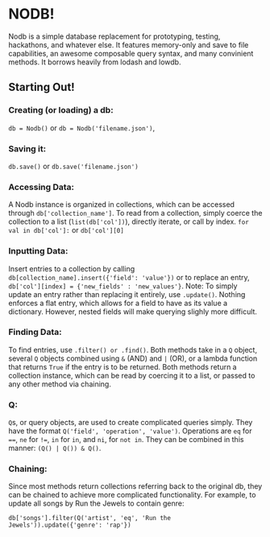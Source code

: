 # NODB!

Nodb is a simple database replacement for prototyping, testing, hackathons, and whatever else. It features memory-only and save to file capabilities, an awesome composable query syntax, and many convinient methods. It borrows heavily from lodash and lowdb.

## Starting Out!
### Creating (or loading) a db:
` db = Nodb() ` or ` db = Nodb('filename.json') `,
### Saving it:
` db.save() ` or ` db.save('filename.json') ` 
### Accessing Data:
A Nodb instance is organized in collections, which can be accessed through ` db['collection_name'] `.
To read from a collection, simply coerce the collection to a list (` list(db['col']) `), directly iterate, or call by index.
` for val in db['col']: ` or ` db['col'][0] `
### Inputting Data:
Insert entries to a collection by calling ` db[collection_name].insert({'field': 'value'}) ` or to replace an entry, 
` db['col'][index] = {'new_fields' : 'new_values'} `. Note: To simply update an entry rather than replacing it entirely, use ` .update() `. Nothing enforces a flat entry, which allows for a field to have as its value a dictionary. However, nested fields will make querying slighly more difficult.
### Finding Data:
To find entries, use ` .filter() or .find() `. Both methods take in a ` Q ` object, several ` Q ` objects
 combined using ` & ` (AND) and ` | ` (OR), or a lambda function that returns ` True ` if the entry is to be returned. 
 Both methods return a collection instance, which can be read by coercing it to a list, or passed to any other method via chaining.
### Q:
 ` Q `s, or query objects, are used to create complicated queries simply. They have the format ` Q('field', 'operation', 'value') `.  Operations are ` eq ` for ` == `, ` ne ` for ` != `, ` in ` for ` in `, and ` ni `, for ` not in `.
 They can be combined in this manner: ` (Q() | Q()) & Q() `.
### Chaining:
 Since most methods return collections referring back to the original db, they can be chained to achieve more complicated functionality. 
 For example, to update all songs by Run the Jewels to contain genre:

 ` db['songs'].filter(Q('artist', 'eq', 'Run the Jewels')).update({'genre': 'rap'}) `

